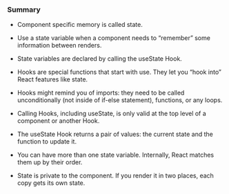 ### Summary
- Component specific memory is called state.
- Use a state variable when a component needs to “remember” some information between renders.
- State variables are declared by calling the useState Hook.
- Hooks are special functions that start with use. They let you “hook into” React features like state.

- Hooks might remind you of imports: they need to be called unconditionally (not inside of if-else statement),  functions, or any loops. 
- Calling Hooks, including useState, is only valid at the top level of a component or another Hook.

- The useState Hook returns a pair of values: the current state and the function to update it.
- You can have more than one state variable. Internally, React matches them up by their order.
- State is private to the component. If you render it in two places, each copy gets its own state.
